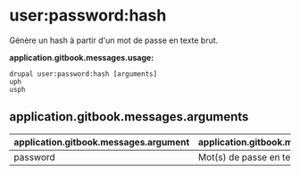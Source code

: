 # user:password:hash
Génère un hash à partir d'un mot de passe en texte brut.

**application.gitbook.messages.usage:**
```
drupal user:password:hash [arguments]
uph
usph
```

## application.gitbook.messages.arguments
application.gitbook.messages.argument | application.gitbook.messages.details
---------|-------------
password | Mot(s) de passe en texte brut
